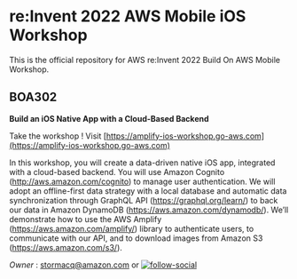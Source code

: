 # re:Invent 2022 AWS Mobile iOS Workshop

This is the official repository for AWS re:Invent 2022 Build On AWS Mobile Workshop.


## BOA302

**Build an iOS Native App with a Cloud-Based Backend**

Take the workshop !  Visit [https://amplify-ios-workshop.go-aws.com](https://amplify-ios-workshop.go-aws.com)

In this workshop, you will create a data-driven native iOS app, integrated with a cloud-based backend. You will use Amazon Cognito (http://aws.amazon.com/cognito) to manage user authentication. We will adopt an offline-first data strategy with a local database and automatic data synchronization through GraphQL API (https://graphql.org/learn/) to back our data in Amazon DynamoDB (https://aws.amazon.com/dynamodb/). We’ll demonstrate how to use the AWS Amplify (https://aws.amazon.com/amplify/) library to authenticate users, to communicate with our API, and to download images from Amazon S3 (https://aws.amazon.com/s3/).

*Owner* : stormacq@amazon.com or [![follow-social](https://img.shields.io/twitter/follow/sebsto?style=social)](https://twitter.com/sebsto)

